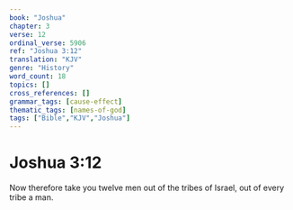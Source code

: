 ```yaml
---
book: "Joshua"
chapter: 3
verse: 12
ordinal_verse: 5906
ref: "Joshua 3:12"
translation: "KJV"
genre: "History"
word_count: 18
topics: []
cross_references: []
grammar_tags: [cause-effect]
thematic_tags: [names-of-god]
tags: ["Bible","KJV","Joshua"]
---
```


# Joshua 3:12

Now therefore take you twelve men out of the tribes of Israel, out of every tribe a man.
